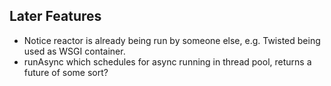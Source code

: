 Later Features
--------------

* Notice reactor is already being run by someone else, e.g. Twisted being used
  as WSGI container.
* runAsync which schedules for async running in thread pool, returns a future of some sort?


